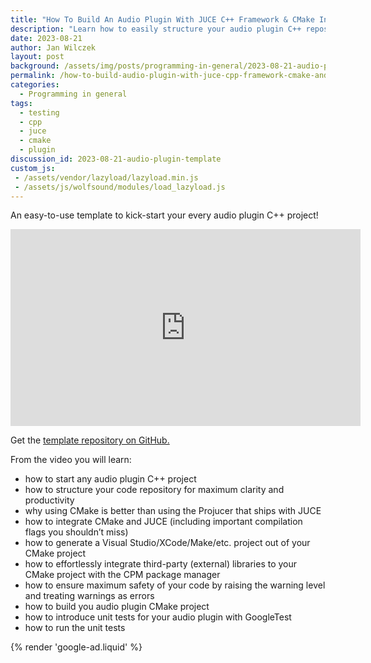 ```yaml
---
title: "How To Build An Audio Plugin With JUCE C++ Framework & CMake In 2023 (With Unit Tests)"
description: "Learn how to easily structure your audio plugin C++ repository and integrate all the libraries that you want with CMake."
date: 2023-08-21
author: Jan Wilczek
layout: post
background: /assets/img/posts/programming-in-general/2023-08-21-audio-plugin-template/Thumbnail.webp
permalink: /how-to-build-audio-plugin-with-juce-cpp-framework-cmake-and-unit-tests/
categories:
  - Programming in general
tags:
  - testing
  - cpp
  - juce
  - cmake
  - plugin
discussion_id: 2023-08-21-audio-plugin-template
custom_js:
 - /assets/vendor/lazyload/lazyload.min.js
 - /assets/js/wolfsound/modules/load_lazyload.js
---
```

An easy-to-use template to kick-start your every audio plugin C++ project!

<iframe width="560" height="315" src="https://www.youtube.com/embed/Uq7Hwt18s3s?si=DPit1QziNoJYawfF" title="YouTube video player" frameborder="0" allow="accelerometer; autoplay; clipboard-write; encrypted-media; gyroscope; picture-in-picture; web-share" allowfullscreen loading="lazy"></iframe>

Get the [template repository on GitHub.](https://github.com/JanWilczek/audio-plugin-template)

From the video you will learn:

- how to start any audio plugin C++ project
- how to structure your code repository for maximum clarity and productivity
- why using CMake is better than using the Projucer that ships with JUCE
- how to integrate CMake and JUCE (including important compilation flags you shouldn’t miss)
- how to generate a Visual Studio/XCode/Make/etc. project out of your CMake project
- how to effortlessly integrate third-party (external) libraries to your CMake project with the CPM package manager
- how to ensure maximum safety of your code by raising the warning level and treating warnings as errors
- how to build you audio plugin CMake project
- how to introduce unit tests for your audio plugin with GoogleTest
- how to run the unit tests

{% render 'google-ad.liquid' %}
